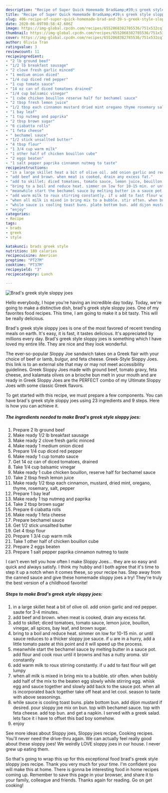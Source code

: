 ```yaml
---
description: "Recipe of Super Quick Homemade Brad&amp;#39;s greek style sloppy joes"
title: "Recipe of Super Quick Homemade Brad&amp;#39;s greek style sloppy joes"
slug: 406-recipe-of-super-quick-homemade-brad-and-39-s-greek-style-sloppy-joes
date: 2020-06-09T08:58:42.606Z
image: https://img-global.cpcdn.com/recipes/6552068382785536/751x532cq70/brads-greek-style-sloppy-joes-recipe-main-photo.jpg
thumbnail: https://img-global.cpcdn.com/recipes/6552068382785536/751x532cq70/brads-greek-style-sloppy-joes-recipe-main-photo.jpg
cover: https://img-global.cpcdn.com/recipes/6552068382785536/751x532cq70/brads-greek-style-sloppy-joes-recipe-main-photo.jpg
author: Olivia Tran
ratingvalue: 3
reviewcount: 11
recipeingredient:
- "2 lb ground beef"
- "1/2 lb breakfast sausage"
- "2 clove fresh garlic minced"
- "1 medium onion diced"
- "1/4 cup diced red pepper"
- "1 cup tomato sauce"
- "14 oz can of diced tomatoes drained"
- "1/4 cup balsamic vinegar"
- "1 cube chicken bouillon reserve half for bechamel sauce"
- "2 tbsp fresh lemon juice"
- "1/2 tbsp each cinnamon mustard dried mint oregano thyme rosemary salt pepper"
- "1 bay leaf"
- "1 tsp nutmeg and paprika"
- "2 tbsp brown sugar"
- "6 ciabatta rolls"
- "1 feta cheese"
- " bechamel sauce"
- "1/2 stick unsallted butter"
- "4 tbsp flour"
- "1 3/4 cup warm milk"
- "1 other half of chicken bouillon cube"
- "2 eggs beaten"
- "1 salt pepper paprika cinnamon nutmeg to taste"
recipeinstructions:
- "in a large skillet heat a bit of olive oil. add onion garlic and red pepper. saute for 3-4 minutes."
- "add beef and brown. when meat is cooked, drain any excess fat."
- "add to skillet; diced tomatoes, tomato sauce, lemon juice, bouillon, vinegar, all spices, bay leaf, and brown sugar."
- "bring to a boil and reduce heat. simmer on low for 10-15 min. or until sauce reduces to a thicker sloppy joe sauce. if u are in a hurry, add a little tomato paste at this point and it will speed up the process."
- "meanwhile start the bechamel sauce by melting butter in a sauce pot. add flour and cook roux until it browns and has a nutty aroma. stir constantly"
- "add warm milk to roux stirring constantly. if u add to fast flour will get lumpy"
- "when all milk is mixed in bring mix to a bubble. stir often. when bubbly add half of the mix to the beaten egg slowly while stirring egg. whisk egg and sauce together and slowly add back to the sauce pot. when all is incorporated back together take off heat and let cool. season to taste with above seasonings."
- "while sauce is cooling toast buns. plate bottom bun. add dijon mustard if desired. pour sloppy joe mix on bun. top with bechamel sauce. top with feta cheese. add top bun. and get a napkin. I served with a greek salad. lets face it i have to offset this bad boy somehow."
- "enjoy"
categories:
- Recipe
tags:
- brads
- greek
- style

katakunci: brads greek style 
nutrition: 180 calories
recipecuisine: American
preptime: "PT27M"
cooktime: "PT37M"
recipeyield: "3"
recipecategory: Lunch

---
```



![Brad&#39;s greek style sloppy joes](https://img-global.cpcdn.com/recipes/6552068382785536/751x532cq70/brads-greek-style-sloppy-joes-recipe-main-photo.jpg)

Hello everybody, I hope you're having an incredible day today. Today, we're going to make a distinctive dish, brad&#39;s greek style sloppy joes. One of my favorites food recipes. This time, I am going to make it a bit tasty. This will be really delicious.

Brad&#39;s greek style sloppy joes is one of the most favored of recent trending meals on earth. It's easy, it is fast, it tastes delicious. It's appreciated by millions every day. Brad&#39;s greek style sloppy joes is something which I have loved my entire life. They are nice and they look wonderful.

The ever-so-popular Sloppy Joe sandwich takes on a Greek flair with your choice of beef or lamb, bulgur, and feta cheese. Greek-Style Sloppy Joes. this link is to an external site that may or may not meet accessibility guidelines. Greek Sloppy Joes made with ground beef, tomato gravy, feta cheese, and kalamata olives on a brioche bun melt in your mouth and are ready in Greek Sloppy Joes are the PERFECT combo of my Ultimate Sloppy Joes with some classic Greek flavors.


To get started with this recipe, we must prepare a few components. You can have brad&#39;s greek style sloppy joes using 23 ingredients and 9 steps. Here is how you can achieve it.

<!--inarticleads1-->

##### The ingredients needed to make Brad&#39;s greek style sloppy joes:

1. Prepare 2 lb ground beef
1. Make ready 1/2 lb breakfast sausage
1. Make ready 2 clove fresh garlic minced
1. Make ready 1 medium onion diced
1. Prepare 1/4 cup diced red pepper
1. Make ready 1 cup tomato sauce
1. Get 14 oz can of diced tomatoes, drained
1. Take 1/4 cup balsamic vinegar
1. Make ready 1 cube chicken bouillon, reserve half for bechamel sauce
1. Take 2 tbsp fresh lemon juice
1. Make ready 1/2 tbsp each cinnamon, mustard, dried mint, oregano, thyme, rosemary, salt, pepper
1. Prepare 1 bay leaf
1. Make ready 1 tsp nutmeg and paprika
1. Take 2 tbsp brown sugar
1. Prepare 6 ciabatta rolls
1. Make ready 1 feta cheese
1. Prepare  bechamel sauce
1. Get 1/2 stick unsallted butter
1. Get 4 tbsp flour
1. Prepare 1 3/4 cup warm milk
1. Take 1 other half of chicken bouillon cube
1. Prepare 2 eggs beaten
1. Prepare 1 salt pepper paprika cinnamon nutmeg to taste


I can&#39;t even tell you how often I make Sloppy Joes… they are so easy and quick and always satisfy. I think my hubby and I both agree that it&#39;s time to step it up a notch when it comes these, so your recipe has. Step away from the canned sauce and give these homemade sloppy joes a try! They&#39;re truly the best version of a childhood favorite! 

<!--inarticleads2-->

##### Steps to make Brad&#39;s greek style sloppy joes:

1. in a large skillet heat a bit of olive oil. add onion garlic and red pepper. saute for 3-4 minutes.
1. add beef and brown. when meat is cooked, drain any excess fat.
1. add to skillet; diced tomatoes, tomato sauce, lemon juice, bouillon, vinegar, all spices, bay leaf, and brown sugar.
1. bring to a boil and reduce heat. simmer on low for 10-15 min. or until sauce reduces to a thicker sloppy joe sauce. if u are in a hurry, add a little tomato paste at this point and it will speed up the process.
1. meanwhile start the bechamel sauce by melting butter in a sauce pot. add flour and cook roux until it browns and has a nutty aroma. stir constantly
1. add warm milk to roux stirring constantly. if u add to fast flour will get lumpy
1. when all milk is mixed in bring mix to a bubble. stir often. when bubbly add half of the mix to the beaten egg slowly while stirring egg. whisk egg and sauce together and slowly add back to the sauce pot. when all is incorporated back together take off heat and let cool. season to taste with above seasonings.
1. while sauce is cooling toast buns. plate bottom bun. add dijon mustard if desired. pour sloppy joe mix on bun. top with bechamel sauce. top with feta cheese. add top bun. and get a napkin. I served with a greek salad. lets face it i have to offset this bad boy somehow.
1. enjoy


See more ideas about Sloppy joes, Sloppy joes recipe, Cooking recipes. You&#39;ll never need the drive-thru again. We can actually feel really good about these sloppy joes! We weirdly LOVE sloppy joes in our house. I never grew up eating them. 

So that's going to wrap this up for this exceptional food brad&#39;s greek style sloppy joes recipe. Thank you very much for your time. I'm confident you will make this at home. There is gonna be interesting food in home recipes coming up. Remember to save this page in your browser, and share it to your family, colleague and friends. Thanks again for reading. Go on get cooking!
